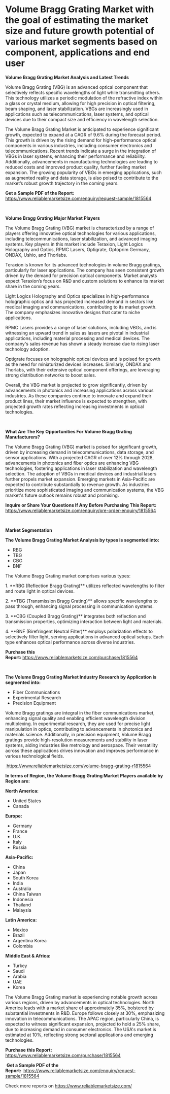 <p><h1>Volume Bragg Grating Market with the goal of estimating the market size and future growth potential of various market segments based on component, applications and end user</h1></p><p><strong>Volume Bragg Grating Market Analysis and Latest Trends</strong></p>
<p><p>Volume Bragg Grating (VBG) is an advanced optical component that selectively reflects specific wavelengths of light while transmitting others. This technology utilizes a periodic modulation of the refractive index within a glass or crystal medium, allowing for high precision in optical filtering, beam shaping, and laser stabilization. VBGs are increasingly used in applications such as telecommunications, laser systems, and optical devices due to their compact size and efficiency in wavelength selection.</p><p>The Volume Bragg Grating Market is anticipated to experience significant growth, expected to expand at a CAGR of 9.6% during the forecast period. This growth is driven by the rising demand for high-performance optical components in various industries, including consumer electronics and telecommunications. Recent trends indicate a surge in the integration of VBGs in laser systems, enhancing their performance and reliability. Additionally, advancements in manufacturing technologies are leading to reduced costs and improved product quality, further fueling market expansion. The growing popularity of VBGs in emerging applications, such as augmented reality and data storage, is also poised to contribute to the market’s robust growth trajectory in the coming years.</p></p>
<p><strong>Get a Sample PDF of the Report:&nbsp;</strong> <a href="https://www.reliablemarketsize.com/enquiry/request-sample/1815564?utm_campaign=2453&utm_medium=2&utm_source=Github&utm_content=ia&utm_term=28022025&utm_id=volume-bragg-grating">https://www.reliablemarketsize.com/enquiry/request-sample/1815564</a></p>
<p>&nbsp;</p>
<p><strong>Volume Bragg Grating Major Market Players</strong></p>
<p><p>The Volume Bragg Grating (VBG) market is characterized by a range of players offering innovative optical technologies for various applications, including telecommunications, laser stabilization, and advanced imaging systems. Key players in this market include Teraxion, Light Logics Holography and Optics, RPMC Lasers, Optigrate, Optoprim Germany, ONDAX, Ushio, and Thorlabs.</p><p>Teraxion is known for its advanced technologies in volume Bragg gratings, particularly for laser applications. The company has seen consistent growth driven by the demand for precision optical components. Market analysts expect Teraxion’s focus on R&D and custom solutions to enhance its market share in the coming years.</p><p>Light Logics Holography and Optics specializes in high-performance holographic optics and has projected increased demand in sectors like medical imaging and communications, contributing to its market growth. The company emphasizes innovative designs that cater to niche applications.</p><p>RPMC Lasers provides a range of laser solutions, including VBGs, and is witnessing an upward trend in sales as lasers are pivotal in industrial applications, including material processing and medical devices. The company's sales revenue has shown a steady increase due to rising laser technology adoption.</p><p>Optigrate focuses on holographic optical devices and is poised for growth as the need for miniaturized devices increases. Similarly, ONDAX and Thorlabs, with their extensive optical component offerings, are leveraging strong distribution networks to boost sales.</p><p>Overall, the VBG market is projected to grow significantly, driven by advancements in photonics and increasing applications across various industries. As these companies continue to innovate and expand their product lines, their market influence is expected to strengthen, with projected growth rates reflecting increasing investments in optical technologies.</p></p>
<p>&nbsp;</p>
<p><strong>What Are The Key Opportunities For Volume Bragg Grating Manufacturers?</strong></p>
<p><p>The Volume Bragg Grating (VBG) market is poised for significant growth, driven by increasing demand in telecommunications, data storage, and sensor applications. With a projected CAGR of over 12% through 2028, advancements in photonics and fiber optics are enhancing VBG technologies, fostering applications in laser stabilization and wavelength selection. The adoption of VBGs in medical devices and industrial lasers further propels market expansion. Emerging markets in Asia-Pacific are expected to contribute substantially to revenue growth. As industries prioritize more sophisticated imaging and communication systems, the VBG market's future outlook remains robust and promising.</p></p>
<p><strong>Inquire or Share Your Questions If Any Before Purchasing This Report:</strong> <a href="https://www.reliablemarketsize.com/enquiry/pre-order-enquiry/1815564?utm_campaign=2453&utm_medium=2&utm_source=Github&utm_content=ia&utm_term=28022025&utm_id=volume-bragg-grating">https://www.reliablemarketsize.com/enquiry/pre-order-enquiry/1815564</a></p>
<p>&nbsp;</p>
<p><strong>Market Segmentation</strong></p>
<p><strong>The Volume Bragg Grating Market Analysis by types is segmented into:</strong></p>
<p><ul><li>RBG</li><li>TBG</li><li>CBG</li><li>BNF</li></ul></p>
<p><p>The Volume Bragg Grating market comprises various types: </p><p>1. **RBG (Reflection Bragg Grating)** utilizes reflected wavelengths to filter and route light in optical devices.</p><p>2. **TBG (Transmission Bragg Grating)** allows specific wavelengths to pass through, enhancing signal processing in communication systems.</p><p>3. **CBG (Coupled Bragg Grating)** integrates both reflection and transmission properties, optimizing interaction between light and materials.</p><p>4. **BNF (Birefringent Neutral Filter)** employs polarization effects to selectively filter light, serving applications in advanced optical setups. Each type enhances optical performance across diverse industries.</p></p>
<p><strong>Purchase this Report:&nbsp;</strong><a href="https://www.reliablemarketsize.com/purchase/1815564?utm_campaign=2453&utm_medium=2&utm_source=Github&utm_content=ia&utm_term=28022025&utm_id=volume-bragg-grating">https://www.reliablemarketsize.com/purchase/1815564</a></p>
<p>&nbsp;</p>
<p><strong>The Volume Bragg Grating Market Industry Research by Application is segmented into:</strong></p>
<p><ul><li>Fiber Communications</li><li>Experimental Research</li><li>Precision Equipment</li></ul></p>
<p><p>Volume Bragg gratings are integral in the fiber communications market, enhancing signal quality and enabling efficient wavelength division multiplexing. In experimental research, they are used for precise light manipulation in optics, contributing to advancements in photonics and materials science. Additionally, in precision equipment, Volume Bragg gratings provide high-resolution measurements and stability in laser systems, aiding industries like metrology and aerospace. Their versatility across these applications drives innovation and improves performance in various technological fields.</p></p>
<p><a href="https://www.reliablemarketsize.com/volume-bragg-grating-r1815564?utm_campaign=2453&utm_medium=2&utm_source=Github&utm_content=ia&utm_term=28022025&utm_id=volume-bragg-grating">&nbsp;https://www.reliablemarketsize.com/volume-bragg-grating-r1815564</a></p>
<p><strong>In terms of Region, the Volume Bragg Grating Market Players available by Region are:</strong></p>
<p>
    <p> <strong> North America: </strong>
        <ul>
            <li>United States</li>
            <li>Canada</li>
        </ul>
        </p> 
    <p> <strong> Europe: </strong>
        <ul>
            <li>Germany</li>
            <li>France</li>
            <li>U.K.</li>
            <li>Italy</li>
            <li>Russia</li>
        </ul>
        </p> 
    <p> <strong> Asia-Pacific: </strong>
        <ul>
            <li>China</li>
            <li>Japan</li>
            <li>South Korea</li>
            <li>India</li>
            <li>Australia</li>
            <li>China Taiwan</li>
            <li>Indonesia</li>
            <li>Thailand</li>
            <li>Malaysia</li>
        </ul>
        </p> 
    <p> <strong> Latin America: </strong>
        <ul>
            <li>Mexico</li>
            <li>Brazil</li>
            <li>Argentina Korea</li>
            <li>Colombia</li>
        </ul>
        </p> 
    <p> <strong> Middle East & Africa: </strong>
        <ul>
            <li>Turkey</li>
            <li>Saudi</li>
            <li>Arabia</li>
            <li>UAE</li>
            <li>Korea</li>
        </ul>
    </p>
    </p>
<p><p>The Volume Bragg Grating market is experiencing notable growth across various regions, driven by advancements in optical technologies. North America leads with a market share of approximately 35%, bolstered by substantial investments in R&D. Europe follows closely at 30%, emphasizing innovation in telecommunications. The APAC region, particularly China, is expected to witness significant expansion, projected to hold a 25% share, due to increasing demand in consumer electronics. The USA's market is estimated at 10%, reflecting strong sectoral applications and emerging technologies.</p></p>
<p><strong>Purchase this Report: </strong><a href="https://www.reliablemarketsize.com/purchase/1815564?utm_campaign=2453&utm_medium=2&utm_source=Github&utm_content=ia&utm_term=28022025&utm_id=volume-bragg-grating">https://www.reliablemarketsize.com/purchase/1815564</a></p>
<p>&nbsp;<strong>Get a Sample PDF of the Report:&nbsp;&nbsp;</strong><a href="https://www.reliablemarketsize.com/enquiry/request-sample/1815564?utm_campaign=2453&utm_medium=2&utm_source=Github&utm_content=ia&utm_term=28022025&utm_id=volume-bragg-grating">https://www.reliablemarketsize.com/enquiry/request-sample/1815564</a></p>
<p><strong></strong></p>
<p>Check more reports on <a href="https://www.reliablemarketsize.com/?utm_campaign=2453&utm_medium=2&utm_source=Github&utm_content=ia&utm_term=28022025&utm_id=volume-bragg-grating">https://www.reliablemarketsize.com/</a></p>